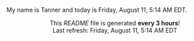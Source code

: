 My name is Tanner and today is Friday, August 11, 5:14 AM EDT.

<p align="center">This <i>README</i> file is generated <b>every 3 hours</b>!</br>Last refresh: Friday, August 11, 5:14 AM EDT<br /></p>
